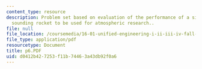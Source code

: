 ```yaml
---
content_type: resource
description: Problem set based on evaluation of the performance of a single stage
  sounding rocket to be used for atmospheric research..
file: null
file_location: /coursemedia/16-01-unified-engineering-i-ii-iii-iv-fall-2005-spring-2006/d0412b427253f11b74463a43db92f0a6_p6.PDF
file_type: application/pdf
resourcetype: Document
title: p6.PDF
uid: d0412b42-7253-f11b-7446-3a43db92f0a6
---
```

